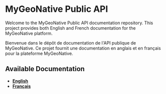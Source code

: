 # MyGeoNative Public API

Welcome to the MyGeoNative Public API documentation repository.
This project provides both English and French documentation for the MyGeoNative platform.

Bienvenue dans le dépôt de documentation de l'API publique de MyGeoNative.
Ce projet fournit une documentation en anglais et en français pour la plateforme MyGeoNative.

## Available Documentation

- [**English**](./API/EN/README.md)
- [**Français**](./API/FR/README.md)


